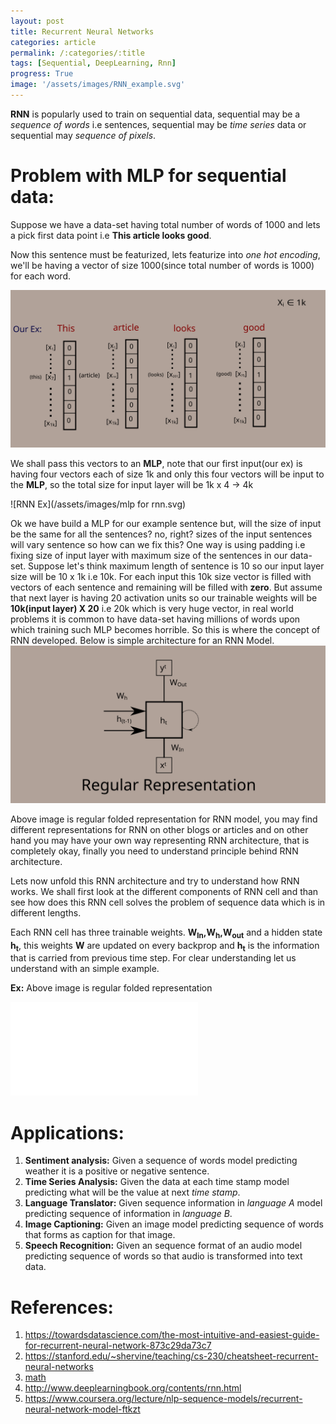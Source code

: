 ```yaml
---
layout: post
title: Recurrent Neural Networks
categories: article
permalink: /:categories/:title
tags: [Sequential, DeepLearning, Rnn]
progress: True
image: '/assets/images/RNN_example.svg'
---
```



**RNN** is popularly used to train on sequential data, sequential may be a _sequence of words_ i.e sentences, sequential may be _time series_ data or sequential may _sequence of pixels_.

# Problem with MLP for sequential data:

Suppose we have a data-set having total number of words of 1000 and lets a pick first data point i.e  **This article looks good**.

Now this sentence must be featurized, lets featurize into _one hot encoding_, we'll be having a vector of size 1000(since total number of words is 1000) for each word.



![RNN Ex](/assets/images/RNN_example.svg)

We shall pass this vectors  to an **MLP**, note that our first input(our ex) is having four vectors each of size 1k and only this four vectors will be input to the **MLP**, so the total size for input layer will be 1k x 4 -> 4k

![RNN Ex](/assets/images/mlp for rnn.svg)

Ok we have build a MLP for our example sentence but, will the size of input be the same for all the sentences? no, right? sizes of the input sentences will vary sentence so how can we fix this?  One way is using padding i.e fixing size of input layer with maximum size of the sentences in our data-set. Suppose let's think maximum length of sentence is 10 so our input layer size will be 10 x 1k i.e 10k. For each input this 10k size vector is filled with vectors of each sentence and remaining will be filled with **zero**. But assume that next layer is having 20 activation units so our trainable weights will be **10k(input layer) X 20** i.e 20k which is very huge vector, in real world problems it is common to have data-set having millions of words upon which training such MLP becomes horrible.  So this is where the concept of RNN developed.
Below is simple architecture for an RNN Model.
![RNN Ex](/assets/images/RNN_arch.svg)

Above image is regular folded representation for RNN model, you may find different representations for RNN on other blogs or articles and on other hand you may have your own way representing RNN architecture, that is completely okay, finally you need to understand  principle behind RNN architecture.

Lets now unfold this RNN architecture and try to understand how RNN works. We shall first look at the different components of RNN cell and than see how does this RNN cell solves the problem of sequence data which is in different lengths.

Each RNN cell has three trainable weights. **W<sub>In</sub>,W<sub>h</sub>,W<sub>out</sub>** and a hidden state **h<sub>t</sub>**, this weights **W** are updated on every backprop and **h<sub>t</sub>** is the information that is carried from previous time step. For clear understanding let us understand with an simple example.

**Ex:**  Above image is regular folded representation

![RNN Ex](/assets/images/test_rnnV.ts)

# Applications:

1. **Sentiment analysis:** Given a sequence of words model predicting weather it is a positive or negative sentence.
2. **Time Series Analysis:** Given the data at  each time stamp model predicting what will be the value at next _time stamp_.
3. **Language Translator:** Given sequence information in _language A_ model predicting sequence of information in _language B_.
4. **Image Captioning:** Given an image model predicting sequence of words that forms as caption for that image.
5. **Speech Recognition:** Given an sequence format of an audio model predicting sequence of words so that audio is transformed into text data.



# References:

1. https://towardsdatascience.com/the-most-intuitive-and-easiest-guide-for-recurrent-neural-network-873c29da73c7
2. https://stanford.edu/~shervine/teaching/cs-230/cheatsheet-recurrent-neural-networks
3. [math](https://towardsdatascience.com/under-the-hood-of-neural-networks-part-2-recurrent-af091247ba78)
4. http://www.deeplearningbook.org/contents/rnn.html
5. https://www.coursera.org/lecture/nlp-sequence-models/recurrent-neural-network-model-ftkzt